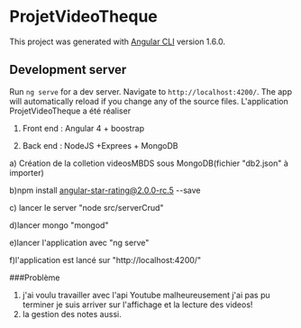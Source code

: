 # ProjetVideoTheque

This project was generated with [Angular CLI](https://github.com/angular/angular-cli) version 1.6.0.

## Development server

Run `ng serve` for a dev server. Navigate to `http://localhost:4200/`. The app will automatically reload if you change any of the source files.
L'application ProjetVideoTheque a été réaliser 

1. Front end : Angular 4 + boostrap

2. Back end : NodeJS +Exprees + MongoDB

a) Création de la colletion videosMBDS sous MongoDB(fichier "db2.json" à importer)

b)npm install angular-star-rating@2.0.0-rc.5 --save

c) lancer le server "node src/serverCrud"

d)lancer mongo "mongod"

e)lancer l'application avec "ng serve"

f)l'application est lancé sur "http://localhost:4200/"



###Problème 
1. j'ai voulu travailler avec l'api Youtube malheureusement j'ai pas pu terminer je suis arriver sur l'affichage et la lecture des videos!
3. la gestion des notes aussi.
